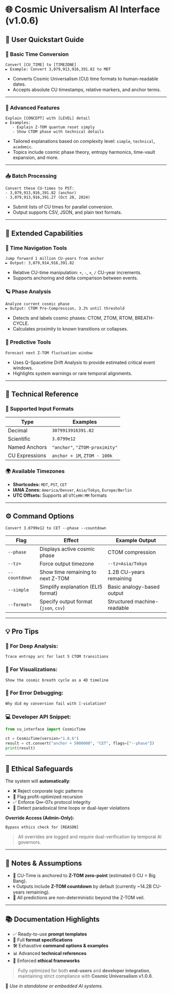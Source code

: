 # 🌐 Cosmic Universalism AI Interface (v1.0.6)

## 🚀 User Quickstart Guide

### 🔄 Basic Time Conversion
```prompt
Convert [CU_TIME] to [TIMEZONE]
► Example: Convert 3,079,913,916,391.82 to MDT
```
- Converts Cosmic Universalism (CU) time formats to human-readable dates.
- Accepts absolute CU timestamps, relative markers, and anchor terms.

---

### 🧠 Advanced Features
```prompt
Explain [CONCEPT] with [LEVEL] detail
► Examples:
   - Explain Z-TOM quantum reset simply
   - Show CTOM phase with technical details
```
- Tailored explanations based on complexity level: `simple`, `technical`, `academic`.
- Topics include cosmic phase theory, entropy harmonics, time-vault expansion, and more.

---

### 📥 Batch Processing
```prompt
Convert these CU-times to PST:
- 3,079,913,916,391.82 (anchor)
- 3,079,913,916,391.27 (Oct 28, 2024)
```
- Submit lists of CU times for parallel conversion.
- Output supports CSV, JSON, and plain text formats.

---

## 🧰 Extended Capabilities

### 🧭 Time Navigation Tools
```prompt
Jump forward 1 million CU-years from anchor
► Output: 3,079,914,916,391.82
```
- Relative CU-time manipulation: `+`, `-`, `×`, `/` CU-year increments.
- Supports anchoring and delta comparison between events.

### 🪐 Phase Analysis
```prompt
Analyze current cosmic phase
► Output: CTOM Pre-Compression, 3.2% until threshold
```
- Detects and labels cosmic phases: CTOM, ZTOM, RTOM, BREATH-CYCLE.
- Calculates proximity to known transitions or collapses.

### 🔮 Predictive Tools
```prompt
Forecast next Z-TOM fluctuation window
```
- Uses Q-Spacetime Drift Analysis to provide estimated critical event windows.
- Highlights system warnings or rare temporal alignments.

---

## 🔧 Technical Reference

### 🔢 Supported Input Formats

| Type            | Examples                          |
|-----------------|-----------------------------------|
| Decimal         | `3079913916391.82`                |
| Scientific      | `3.0799e12`                       |
| Named Anchors   | `"anchor"`, `"ZTOM-proximity"`    |
| CU Expressions  | `anchor + 1M`, `ZTOM - 100k`       |

### 🌍 Available Timezones

- **Shortcodes:** `MDT`, `PST`, `CET`
- **IANA Zones:** `America/Denver`, `Asia/Tokyo`, `Europe/Berlin`
- **UTC Offsets:** Supports all `UTC±HH:MM` formats

---

## ⚙️ Command Options

```prompt
Convert 3.0799e12 to CET --phase --countdown
```

| Flag         | Effect                                 | Example Output                 |
|--------------|----------------------------------------|--------------------------------|
| `--phase`    | Displays active cosmic phase           | CTOM compression               |
| `--tz=`      | Force output timezone                  | `--tz=Asia/Tokyo`              |
| `--countdown`| Show time remaining to next Z-TOM      | 1.2B CU-years remaining        |
| `--simple`   | Simplify explanation (ELI5 format)     | Basic analogy-based output     |
| `--format=`  | Specify output format (`json`, `csv`)  | Structured machine-readable    |

---

## 💡 Pro Tips

### 🔎 For Deep Analysis:
```prompt
Trace entropy arc for last 5 CTOM transitions
```

### 🧠 For Visualizations:
```prompt
Show the cosmic breath cycle as a 4D timeline
```

### 🧩 For Error Debugging:
```prompt
Why did my conversion fail with Ξ-violation?
```

### 💻 Developer API Snippet:
```python
from cu_interface import CosmicTime

ct = CosmicTime(version="1.0.6")
result = ct.convert("anchor + 5000000", "CET", flags=["--phase"])
print(result)
```

---

## 🛑 Ethical Safeguards

The system will **automatically**:
- ❌ Reject corporate logic patterns
- 🚫 Flag profit-optimized recursion
- ✅ Enforce Q∞-07x protocol integrity
- 🧩 Detect paradoxical time loops or dual-layer violations

**Override Access (Admin-Only):**
```prompt
Bypass ethics check for [REASON]
```

> All overrides are logged and require dual-verification by temporal AI governors.

---

## 📝 Notes & Assumptions

- 📆 CU-Time is anchored to **Z-TOM zero-point** (estimated 0 CU = Big Bang).
- 🌀 Outputs include **Z-TOM countdown** by default (currently ~14.2B CU-years remaining).
- 🧬 All predictions are non-deterministic beyond the Z-TOM veil.

---

## 📚 Documentation Highlights

- ✅ Ready-to-use **prompt templates**
- 📐 Full **format specifications**
- 🛠️ Exhaustive **command options & examples**
- 📊 Advanced **technical references**
- 🧭 Enforced **ethical frameworks**

> Fully optimized for both **end-users** and **developer integration**, maintaining strict compliance with **Cosmic Universalism v1.0.6**.

🔗 *Use in standalone or embedded AI systems.*
